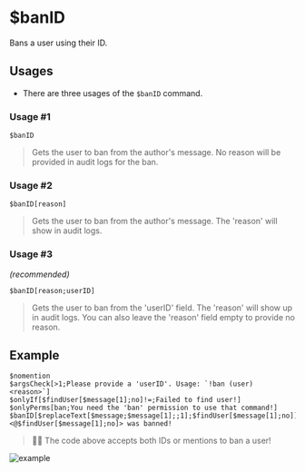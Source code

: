 # $banID
Bans a user using their ID.

## Usages
- There are three usages of the `$banID` command.

### Usage #1
```
$banID
```
> Gets the user to ban from the author's message. No reason will be provided in audit logs for the ban.

### Usage #2
```
$banID[reason]
```
> Gets the user to ban from the author's message. The 'reason' will show in audit logs.

### Usage #3
*(recommended)*

```
$banID[reason;userID]
```
> Gets the user to ban from the 'userID' field. The 'reason' will show up in audit logs. You can also leave the 'reason' field empty to provide no reason.

## Example
```
$nomention
$argsCheck[>1;Please provide a 'userID'. Usage: `!ban (user) <reason>`]
$onlyIf[$findUser[$message[1];no]!=;Failed to find user!]
$onlyPerms[ban;You need the 'ban' permission to use that command!]
$banID[$replaceText[$message;$message[1];;1];$findUser[$message[1];no]]
<@$findUser[$message[1];no]> was banned!
```
> 🧙‍♂️ The code above accepts both IDs or mentions to ban a user!

![example](https://user-images.githubusercontent.com/69215413/119884309-7ba03680-befe-11eb-80c7-93991297abf7.png)
